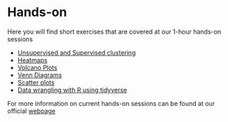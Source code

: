 # Hands-on

Here you will find short exercises that are covered at our 1-hour hands-on sessions

* [Unsupervised and Supervised clustering](https://github.com/bcfgothenburg/VT18/wiki/Clustering)
* [Heatmaps](https://github.com/bcfgothenburg/Hands-on/wiki/Heatmaps)
* [Volcano Plots](https://github.com/bcfgothenburg/Hands-on/wiki/Volcano-Plots)
* [Venn Diagrams](https://github.com/bcfgothenburg/Hands-on/wiki/Venn-Diagrams)
* [Scatter plots](https://github.com/bcfgothenburg/Hands-on/wiki/Scatter-plots)
* [Data wrangling with R using tidyverse](https://github.com/bcfgothenburg/Hands-on/wiki/Data-wrangling-with-R-using-tidyverse)


For more information on current hands-on sessions can be found at our official [webpage](https://www.gu.se/en/core-facilities/bioinformatics-bcf/education-and-training#Hands-on)
